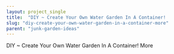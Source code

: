 ```yaml
---
layout: project_single
title:  "DIY ~ Create Your Own Water Garden In A Container!                                                                                                                                                                                 More"
slug: "diy-create-your-own-water-garden-in-a-container-more"
parent: "junk-garden-ideas"
---
```

DIY ~ Create Your Own Water Garden In A Container!                                                                                                                                                                                 More
